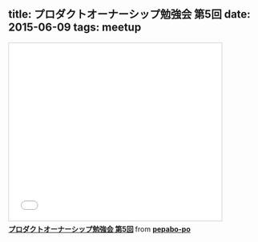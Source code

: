 title: プロダクトオーナーシップ勉強会 第5回
date: 2015-06-09
tags: meetup
---
<iframe src="//www.slideshare.net/slideshow/embed_code/key/lH7vsqonKcnLME" width="425" height="355" frameborder="0" marginwidth="0" marginheight="0" scrolling="no" style="border:1px solid #CCC; border-width:1px; margin-bottom:5px; max-width: 100%;" allowfullscreen> </iframe> <div style="margin-bottom:5px"> <strong> <a href="//www.slideshare.net/pepabo-po/5-50796849" title="プロダクトオーナーシップ勉強会 第5回" target="_blank">プロダクトオーナーシップ勉強会 第5回</a> </strong> from <strong><a href="//www.slideshare.net/pepabo-po" target="_blank">pepabo-po</a></strong> </div>
